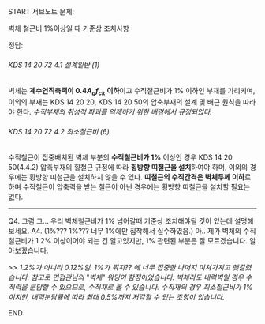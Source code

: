 START
서브노트
문제:

벽체 철근비 1%이상일 때 기준상 조치사항 

정답:

###### KDS 14 20 72 4.1 설계일반 (1)
벽체는 **계수연직축력이 $0.4 A_gf_{ck}$ 이하**이고 수직철근비가 1% 이하인 부재를 가리키며, 이외의 부재는 KDS 14 20 20, KDS 14 20 50의 압축부재의 설계 및 배근 원칙을 따라야 한다.
*수직부재의 취성적 파괴를 억제하기 위한 배경에서 규정되었다.*
###### KDS 14 20 72 4.2 최소철근비 (6)
수직철근이 집중배치된 벽체 부분의 **수직철근비가 1%** 이상인 경우 KDS 14 20 50(4.4.2) 압축부재의 횡철근 규정에 따라 **횡방향 띠철근을 설치**하여야 하며, 이외의 경우에는 횡방향 띠철근을 설치하지 않을 수 있다.
**띠철근의 수직간격은 벽체두께 이하**로 하며 수직철근이 압축력을 받는 철근이 아닌 경우에는 횡방향 띠철근을 설치할 필요는 없다.

***

Q4. 그럼 그... 우리 벽체철근비가 1% 넘어갈때 기준상 조치해야될 것이 있는데 설명해보세요.
A4. (1%??? 1%??? 너무 1%에만 집착해서 실수하였음.) 아.. 제가 벽체의 수직철근비가 1.2% 이상이어야 되는 건 알고있지만, 1% 관련된 부분은 잘 모르겠습니다. 알아보겠습니다.

_>> 1.2%가 아니라 0.12%임. 1%가 뭐지?? 에 너무 집중한 나머지 미쳐가지고 햇갈렸습니다. 참고로 면접관님의 "벽체" 워딩이 함정이었습니다. 벽체라도 내력벽일 경우 수직력을 분담할 수 있으므로, 수직재로 볼 수 있습니다. 수직재의 경우 최소철근비가 1%이지만, 내력분담률에 따라 최대 0.5%까지 저감할 수 있는 조항이 있습니다._

<!--ID: 1727688301338-->
END